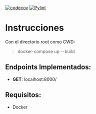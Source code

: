[![codecov](https://codecov.io/gh/taller-II-2023-q1-g8/fiufit.fiuba.goal.api/branch/main/graph/badge.svg?token=A8HGDNYWTN)](https://codecov.io/gh/taller-II-2023-q1-g8/fiufit.fiuba.goal.api)
[![Pylint](https://github.com/taller-II-2023-q1-g8/TemplateFastAPI/actions/workflows/pylint.yml/badge.svg)](https://github.com/taller-II-2023-q1-g8/TemplateFastAPI/actions/workflows/pylint.yml)
# Instrucciones
Con el directorio root como CWD:
> docker-compose up --build

## Endpoints Implementados:
- **GET**: localhost:8000/

## Requisitos:
- Docker
